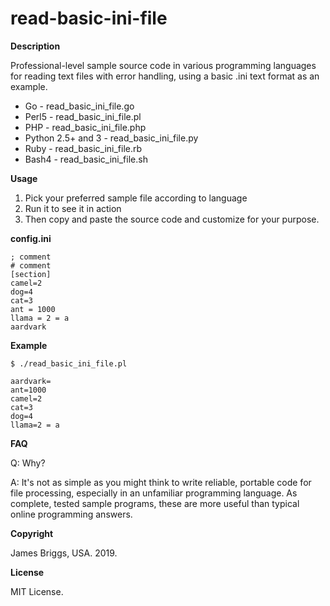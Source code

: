 # read-basic-ini-file

**Description**

Professional-level sample source code in various programming languages for reading text files with error handling, using a basic .ini text format as an example.

* Go - read_basic_ini_file.go
* Perl5 - read_basic_ini_file.pl
* PHP - read_basic_ini_file.php
* Python 2.5+ and 3 - read_basic_ini_file.py
* Ruby - read_basic_ini_file.rb
* Bash4 - read_basic_ini_file.sh

**Usage**

1. Pick your preferred sample file according to language
2. Run it to see it in action
3. Then copy and paste the source code and customize for your purpose.

**config.ini**

```
; comment
# comment
[section]
camel=2
dog=4
cat=3
ant = 1000
llama = 2 = a
aardvark
```

**Example**

```
$ ./read_basic_ini_file.pl

aardvark=
ant=1000
camel=2
cat=3
dog=4
llama=2 = a
```

**FAQ**

Q: Why?

A: It's not as simple as you might think to write reliable, portable code for file processing, especially in an unfamiliar programming language. As complete, tested sample programs, these are more useful than typical online programming answers.

**Copyright**

James Briggs, USA. 2019.

**License**

MIT License.
